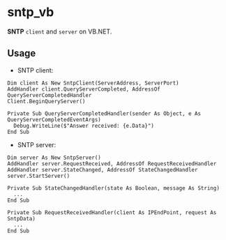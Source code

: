 # sntp_vb
**SNTP** `client` and `server` on VB.NET.

## Usage

- SNTP client:

```vbnet
Dim client As New SntpClient(ServerAddress, ServerPort)
AddHandler client.QueryServerCompleted, AddressOf QueryServerCompletedHandler
Client.BeginQueryServer()

Private Sub QueryServerCompletedHandler(sender As Object, e As QueryServerCompletedEventArgs)
  Debug.WriteLine($"Answer received: {e.Data}")
End Sub
```

- SNTP server:

```vbnet
Dim server As New SntpServer()
AddHandler server.RequestReceived, AddressOf RequestReceivedHandler
AddHandler server.StateChanged, AddressOf StateChangedHandler
server.StartServer()

Private Sub StateChangedHandler(state As Boolean, message As String)
  ...
End Sub

Private Sub RequestReceivedHandler(client As IPEndPoint, request As SntpData)
  ...
End Sub
```
